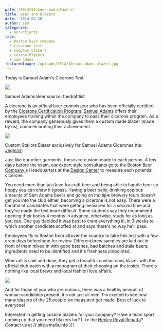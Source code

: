 ```yaml
---
path: /2014/02/beer-and-blazers/
title: Beer and Blazers
date: '2014-02-28'
author: sam
categories:
  - our-clients
tags:
  - boston beer company
  - cicerone test
  - company blazers
  - custom blazers
  - sam adams
featuredImage: /uploads/2014/10/sam-adams-blazer.jpg
---
```

Today is Samuel Adam's Cicerone Test.

[![](http://1.bp.blogspot.com/-VRboqzzeRrg/UxDWYPYWN-I/AAAAAAAABSw/3zgwkKb_sQ0/s1600/Sam-Adams-Logo1.jpg)](http://1.bp.blogspot.com/-VRboqzzeRrg/UxDWYPYWN-I/AAAAAAAABSw/3zgwkKb_sQ0/s1600/Sam-Adams-Logo1.jpg)

Samuel Adams Beer
source: thedraftlist

A cicerone is an official beer connoisseur who has been officially certified by the [Cicerone Certification Program](http://cicerone.org/). [Samuel Adams](http://www.samueladams.com/) offers their employees training within the company to pass their cicerone program. As a reward, the company generously gives them a custom made blazer (made by us), commemorating their achievement.

[![](http://2.bp.blogspot.com/-97Z3nyXu90o/UxDoHxK4qCI/AAAAAAAABTU/X7fxjaa-5aI/s1600/sam+adams+blazer.jpg)](http://2.bp.blogspot.com/-97Z3nyXu90o/UxDoHxK4qCI/AAAAAAAABTU/X7fxjaa-5aI/s1600/sam+adams+blazer.jpg)

Custom 9tailors Blazer exclusively for Samuel Adams Cicerones
(tie: [Jegman](http://www.jegman.com/))

Just like our other garments, these are custom made to each person. A few days before the exam, our expert style consultants go to the [Boston Beer Company'](http://www.bostonbeer.com/)s Headquarters at the [Design Center](http://bostondesign.com/) to measure each potential cicerone.

You need more than just love for craft beer and being able to handle beer so hoppy you can chew it (gross). Having a beer belly, drinking copious amounts of Sam Adams beers and going on multiple brewery tours doesn't get you into the club either, becoming a cicerone is not easy. There were a handful of candidates that were getting measured for a second time and they've made the test more difficult. Some students say they recommend opening their books 4 months in advance, otherwise, study for as long as you can. One guy decided it was best to cram everything in, in 3 weeks to which another candidate scoffed at and says there's no way he'll pass.

Employees fly to Boston from all over the country to take this test with a few cram days beforehand for review. Different brew samples are laid out in front of them mixed in with good batches, bad batches and stale beers; ingredients need to be identified and it's freshness pinpointed.

When all is said and done, they get a beautiful custom navy blazer with the official club patch with a monogram of their choosing on the inside. There's nothing like local brews and local fashion love affairs.

[![](http://3.bp.blogspot.com/-qiLbmVDdtWU/UxDvdEi78pI/AAAAAAAABTk/CGlAgoPTpAY/s1600/sam+adams+blazer+logo.jpg)](http://3.bp.blogspot.com/-qiLbmVDdtWU/UxDvdEi78pI/AAAAAAAABTk/CGlAgoPTpAY/s1600/sam+adams+blazer+logo.jpg)

And for those of you who are curious, there was a healthy amount of woman candidates present, it's not just all men. I'm excited to see how many blazers of the 25 people we measured get made. Best of luck to everyone!

Interested in getting custom blazers for your company? Have a team sport coming up that you need blazers for? Like the [Henley Royal Regatta](http://www.hrr.co.uk/)? Contact us at {{ site.emails.info }}!